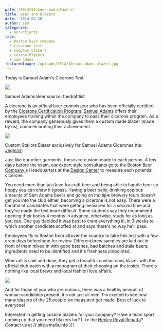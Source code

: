 ```yaml
---
path: /2014/02/beer-and-blazers/
title: Beer and Blazers
date: '2014-02-28'
author: sam
categories:
  - our-clients
tags:
  - boston beer company
  - cicerone test
  - company blazers
  - custom blazers
  - sam adams
featuredImage: /uploads/2014/10/sam-adams-blazer.jpg
---
```

Today is Samuel Adam's Cicerone Test.

[![](http://1.bp.blogspot.com/-VRboqzzeRrg/UxDWYPYWN-I/AAAAAAAABSw/3zgwkKb_sQ0/s1600/Sam-Adams-Logo1.jpg)](http://1.bp.blogspot.com/-VRboqzzeRrg/UxDWYPYWN-I/AAAAAAAABSw/3zgwkKb_sQ0/s1600/Sam-Adams-Logo1.jpg)

Samuel Adams Beer
source: thedraftlist

A cicerone is an official beer connoisseur who has been officially certified by the [Cicerone Certification Program](http://cicerone.org/). [Samuel Adams](http://www.samueladams.com/) offers their employees training within the company to pass their cicerone program. As a reward, the company generously gives them a custom made blazer (made by us), commemorating their achievement.

[![](http://2.bp.blogspot.com/-97Z3nyXu90o/UxDoHxK4qCI/AAAAAAAABTU/X7fxjaa-5aI/s1600/sam+adams+blazer.jpg)](http://2.bp.blogspot.com/-97Z3nyXu90o/UxDoHxK4qCI/AAAAAAAABTU/X7fxjaa-5aI/s1600/sam+adams+blazer.jpg)

Custom 9tailors Blazer exclusively for Samuel Adams Cicerones
(tie: [Jegman](http://www.jegman.com/))

Just like our other garments, these are custom made to each person. A few days before the exam, our expert style consultants go to the [Boston Beer Company'](http://www.bostonbeer.com/)s Headquarters at the [Design Center](http://bostondesign.com/) to measure each potential cicerone.

You need more than just love for craft beer and being able to handle beer so hoppy you can chew it (gross). Having a beer belly, drinking copious amounts of Sam Adams beers and going on multiple brewery tours doesn't get you into the club either, becoming a cicerone is not easy. There were a handful of candidates that were getting measured for a second time and they've made the test more difficult. Some students say they recommend opening their books 4 months in advance, otherwise, study for as long as you can. One guy decided it was best to cram everything in, in 3 weeks to which another candidate scoffed at and says there's no way he'll pass.

Employees fly to Boston from all over the country to take this test with a few cram days beforehand for review. Different brew samples are laid out in front of them mixed in with good batches, bad batches and stale beers; ingredients need to be identified and it's freshness pinpointed.

When all is said and done, they get a beautiful custom navy blazer with the official club patch with a monogram of their choosing on the inside. There's nothing like local brews and local fashion love affairs.

[![](http://3.bp.blogspot.com/-qiLbmVDdtWU/UxDvdEi78pI/AAAAAAAABTk/CGlAgoPTpAY/s1600/sam+adams+blazer+logo.jpg)](http://3.bp.blogspot.com/-qiLbmVDdtWU/UxDvdEi78pI/AAAAAAAABTk/CGlAgoPTpAY/s1600/sam+adams+blazer+logo.jpg)

And for those of you who are curious, there was a healthy amount of woman candidates present, it's not just all men. I'm excited to see how many blazers of the 25 people we measured get made. Best of luck to everyone!

Interested in getting custom blazers for your company? Have a team sport coming up that you need blazers for? Like the [Henley Royal Regatta](http://www.hrr.co.uk/)? Contact us at {{ site.emails.info }}!